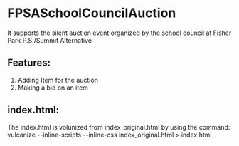 # FPSASchoolCouncilAuction
It supports the silent auction event organized by the school council at Fisher Park P.S./Summit Alternative

## Features:
1. Adding Item for the auction
2. Making a bid on an item

## index.html:
The index.html is volunized from index_original.html by using the command:
 vulcanize --inline-scripts --inline-css index_original.html > index.html


